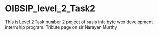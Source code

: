 # OIBSIP_level_2_Task2
This is Level 2 Task number 2 project of oasis info byte web development internship program. Tribute page on sir Narayan Murthy
